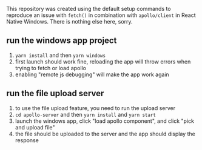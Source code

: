 This repository was created using the default setup commands to reproduce an issue with `fetch()` in combination with `apollo/client` in React Native Windows. There is nothing else here, sorry.

## run the windows app project

1. `yarn install` and then `yarn windows`
2. first launch should work fine, reloading the app will throw errors when trying to fetch or load apollo
3. enabling "remote js debugging" will make the app work again

## run the file upload server

1. to use the file upload feature, you need to run the upload server
2. `cd apollo-server` and then `yarn install` and `yarn start`
3. launch the windows app, click "load apollo component", and click "pick and upload file"
4. the file should be uploaded to the server and the app should display the response
